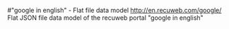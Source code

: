 #"google in english" - Flat file data model
http://en.recuweb.com/google/
Flat JSON file data model of the recuweb portal "google in english"
